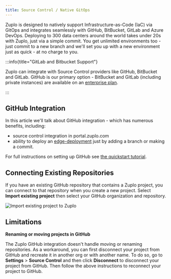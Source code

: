 ```yaml
---
title: Source Control / Native GitOps
---
```


Zuplo is designed to natively support Infrastructure-as-Code (IaC) via GitOps
and integrates seamlessly with GitHub, BitBucket, GitLab and Azure DevOps.
Deploying to 300 data centers around the world takes under 20s with Zuplo, just
via a simple commit. You get unlimited environments too - just commit to a new
branch and we'll set you up with a new environment just as quick - at no charge
to you.

:::info{title="GitLab and Bitbucket Support"}

Zuplo can integrate with Source Control providers like GitHub, BitBucket and
GitLab. GitHub is our primary option - BitBucket and GitLab (including private
instances) are available on an [enterprise plan](https://zuplo.com/pricing).

:::

## GitHub Integration

In this article we'll talk about GitHub integration - which has numerous
benefits, including:

- source control integration in portal.zuplo.com
- ability to deploy an [edge-deployment](../articles/environments.md) just by
  adding a branch or making a commit.

For full instructions on setting up GitHub see
[the quickstart tutorial](../articles/step-4-deploying-to-the-edge.md).

## Connecting Existing Repositories

If you have an existing GitHub repository that contains a Zuplo project, you can
connect to that repository when you create a new project. Select **Import
existing project** then select your GitHub organization and repository.

![Import existing project to Zuplo](/media/source-control/image-1.png)

## Limitations

**Renaming or moving projects in GitHub**

The Zuplo GitHub integration doesn't handle moving or renaming repositories. As
a workaround, you can first disconnect your project from GitHub and recreate it
in another org or with another name. To do so, go to **Settings** > **Source
Control** and then click **Disconnect** to disconnect your project from GitHub.
Then follow the above instructions to reconnect your project to GitHub.
